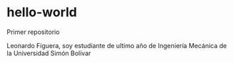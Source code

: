 # hello-world
Primer repositorio

Leonardo Figuera, soy estudiante de ultimo año de Ingeniería Mecánica de la Universidad Simón Bolívar
